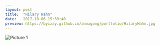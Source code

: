```yaml
---
layout: post
title:  "Hilary Hahn"
date:   2017-10-06 15:39:40
preview: https://byizzy.github.io/annagong/portfolio/HilaryHahn.jpg
---
```


![Picture 1](https://byizzy.github.io/annagong/portfolio/HilaryHahn.jpg)
